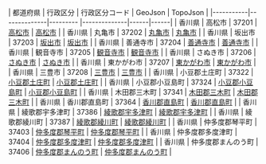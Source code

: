 | 都道府県 | 行政区分 | 行政区分コード | GeoJson | TopoJson |
|-----------|--------------|--------- |--------------|------|------|
| 香川県 | 高松市 | 37201 | [高松市](/geojson/cities/37/37201.json) | [高松市](/topojson/cities/37/37201.topojson) |
| 香川県 | 丸亀市 | 37202 | [丸亀市](/geojson/cities/37/37202.json) | [丸亀市](/topojson/cities/37/37202.topojson) |
| 香川県 | 坂出市 | 37203 | [坂出市](/geojson/cities/37/37203.json) | [坂出市](/topojson/cities/37/37203.topojson) |
| 香川県 | 善通寺市 | 37204 | [善通寺市](/geojson/cities/37/37204.json) | [善通寺市](/topojson/cities/37/37204.topojson) |
| 香川県 | 観音寺市 | 37205 | [観音寺市](/geojson/cities/37/37205.json) | [観音寺市](/topojson/cities/37/37205.topojson) |
| 香川県 | さぬき市 | 37206 | [さぬき市](/geojson/cities/37/37206.json) | [さぬき市](/topojson/cities/37/37206.topojson) |
| 香川県 | 東かがわ市 | 37207 | [東かがわ市](/geojson/cities/37/37207.json) | [東かがわ市](/topojson/cities/37/37207.topojson) |
| 香川県 | 三豊市 | 37208 | [三豊市](/geojson/cities/37/37208.json) | [三豊市](/topojson/cities/37/37208.topojson) |
| 香川県 | 小豆郡土庄町 | 37322 | [小豆郡土庄町](/geojson/cities/37/37322.json) | [小豆郡土庄町](/topojson/cities/37/37322.topojson) |
| 香川県 | 小豆郡小豆島町 | 37324 | [小豆郡小豆島町](/geojson/cities/37/37324.json) | [小豆郡小豆島町](/topojson/cities/37/37324.topojson) |
| 香川県 | 木田郡三木町 | 37341 | [木田郡三木町](/geojson/cities/37/37341.json) | [木田郡三木町](/topojson/cities/37/37341.topojson) |
| 香川県 | 香川郡直島町 | 37364 | [香川郡直島町](/geojson/cities/37/37364.json) | [香川郡直島町](/topojson/cities/37/37364.topojson) |
| 香川県 | 綾歌郡宇多津町 | 37386 | [綾歌郡宇多津町](/geojson/cities/37/37386.json) | [綾歌郡宇多津町](/topojson/cities/37/37386.topojson) |
| 香川県 | 綾歌郡綾川町 | 37387 | [綾歌郡綾川町](/geojson/cities/37/37387.json) | [綾歌郡綾川町](/topojson/cities/37/37387.topojson) |
| 香川県 | 仲多度郡琴平町 | 37403 | [仲多度郡琴平町](/geojson/cities/37/37403.json) | [仲多度郡琴平町](/topojson/cities/37/37403.topojson) |
| 香川県 | 仲多度郡多度津町 | 37404 | [仲多度郡多度津町](/geojson/cities/37/37404.json) | [仲多度郡多度津町](/topojson/cities/37/37404.topojson) |
| 香川県 | 仲多度郡まんのう町 | 37406 | [仲多度郡まんのう町](/geojson/cities/37/37406.json) | [仲多度郡まんのう町](/topojson/cities/37/37406.topojson) |

